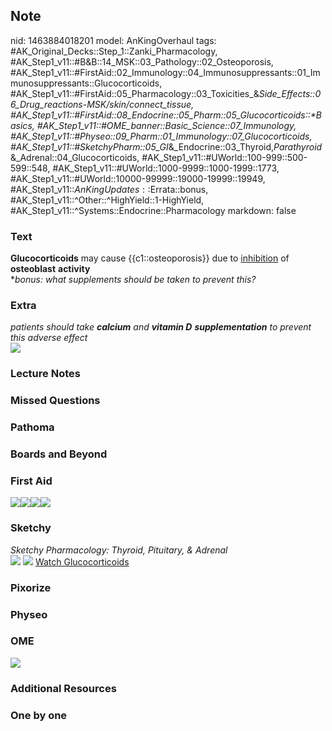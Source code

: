 ## Note
nid: 1463884018201
model: AnKingOverhaul
tags: #AK_Original_Decks::Step_1::Zanki_Pharmacology, #AK_Step1_v11::#B&B::14_MSK::03_Pathology::02_Osteoporosis, #AK_Step1_v11::#FirstAid::02_Immunology::04_Immunosuppressants::01_Immunosuppressants::Glucocorticoids, #AK_Step1_v11::#FirstAid::05_Pharmacology::03_Toxicities_&_Side_Effects::06_Drug_reactions_-_MSK/skin/connect_tissue, #AK_Step1_v11::#FirstAid::08_Endocrine::05_Pharm::05_Glucocorticoids::*Basics, #AK_Step1_v11::#OME_banner::Basic_Science::07_Immunology, #AK_Step1_v11::#Physeo::09_Pharm::01_Immunology::07_Glucocorticoids, #AK_Step1_v11::#SketchyPharm::05_GI_&_Endocrine::03_Thyroid,_Parathyroid_&_Adrenal::04_Glucocorticoids, #AK_Step1_v11::#UWorld::100-999::500-599::548, #AK_Step1_v11::#UWorld::1000-9999::1000-1999::1773, #AK_Step1_v11::#UWorld::10000-99999::19000-19999::19949, #AK_Step1_v11::$AnKingUpdates::$Errata::bonus, #AK_Step1_v11::^Other::^HighYield::1-HighYield, #AK_Step1_v11::^Systems::Endocrine::Pharmacology
markdown: false

### Text
<div>
  <b>Glucocorticoids</b> may cause {{c1::osteoporosis}} due to
  <u>inhibition</u> of <b>osteoblast</b> <b>activity</b>
</div>
<div>
  *<i style="">bonus: what supplements should be taken to prevent
  this?</i>
</div>

### Extra
<div>
  <i>patients should take <b>calcium</b> and <b>vitamin D</b>
  <b>supplementation</b> to prevent this adverse effect</i>
</div>
<div><img src="paste-464638152016353.jpg"></div>

### Lecture Notes


### Missed Questions


### Pathoma


### Boards and Beyond


### First Aid
<img src="paste-716709782618115.jpg"><img src=
"paste-115135188303875.jpg"><img src=
"paste-750068793606145.jpg"><img src="paste-741667837575171.jpg">

### Sketchy
<div>
  <i>Sketchy Pharmacology: Thyroid, Pituitary, & Adrenal</i>
</div><img src="paste-754733128089601.jpg"> <img src=
"paste-0e2566f9f4538341b21d1707cb370134e7186a34.png"> <a href=
"https://dashboard.sketchy.com/study/medical/courses/medical-pharmacology/units/medical-pharmacology-gi-endocrine/videos/medical-pharmacology-gi-and-endocrine-thyroid-parathyroid-and-adrenal-glucocorticoids?utm_source=anki&utm_medium=partnership&utm_campaign=february_update&utm_content=medical">
Watch Glucocorticoids</a>

### Pixorize


### Physeo


### OME
<div class="ome-widget">
  <a href=
  "https://onlinemeded.org/spa/immunology?ref=anki"><img src=
  "_OME_AnkiFlashcards_Topic_2.png"></a>
</div>

### Additional Resources


### One by one

